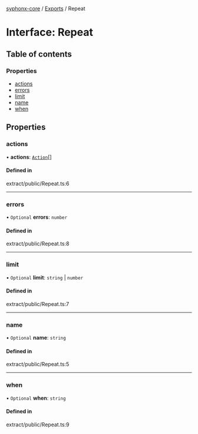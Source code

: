 [syphonx-core](../README.md) / [Exports](../modules.md) / Repeat

# Interface: Repeat

## Table of contents

### Properties

- [actions](Repeat.md#actions)
- [errors](Repeat.md#errors)
- [limit](Repeat.md#limit)
- [name](Repeat.md#name)
- [when](Repeat.md#when)

## Properties

### actions

• **actions**: [`Action`](../modules.md#action)[]

#### Defined in

extract/public/Repeat.ts:6

___

### errors

• `Optional` **errors**: `number`

#### Defined in

extract/public/Repeat.ts:8

___

### limit

• `Optional` **limit**: `string` \| `number`

#### Defined in

extract/public/Repeat.ts:7

___

### name

• `Optional` **name**: `string`

#### Defined in

extract/public/Repeat.ts:5

___

### when

• `Optional` **when**: `string`

#### Defined in

extract/public/Repeat.ts:9

